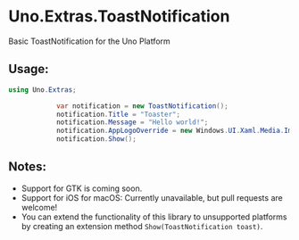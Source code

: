 # Uno.Extras.ToastNotification
Basic ToastNotification for the Uno Platform

## Usage:  
```C#
using Uno.Extras;

            var notification = new ToastNotification();
            notification.Title = "Toaster";
            notification.Message = "Hello world!";
            notification.AppLogoOverride = new Windows.UI.Xaml.Media.Imaging.BitmapImage(new Uri("https://static.wikia.nocookie.net/os-tan/images/8/8a/764227.png"));
            notification.Show();
```

## Notes:  
- Support for GTK is coming soon.  
- Support for iOS for macOS: Currently unavailable, but pull requests are welcome!  
- You can extend the functionality of this library to unsupported platforms by creating an extension method `Show(ToastNotification toast)`.  